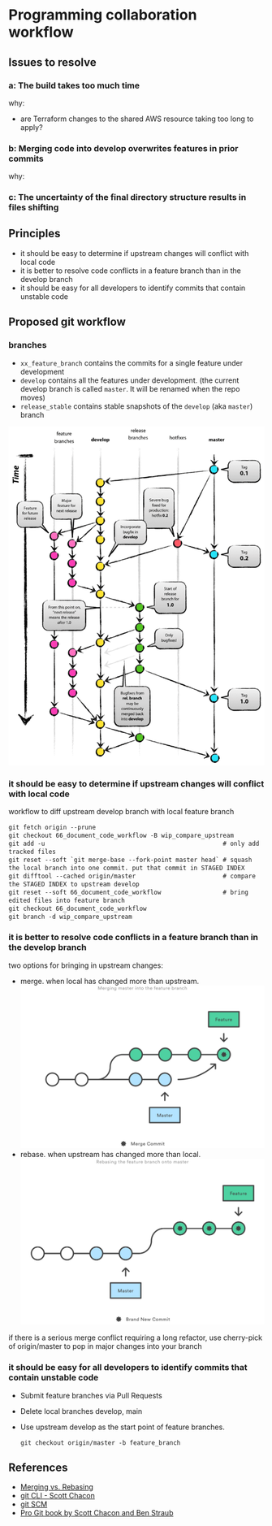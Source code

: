 # Programming collaboration workflow

## Issues to resolve

### a: The build takes too much time

why:

- are Terraform changes to the shared AWS resource taking too long to apply?

### b: Merging code into develop overwrites features in prior commits

why:

### c: The uncertainty of the final directory structure results in files shifting

## Principles

- it should be easy to determine if upstream changes will conflict with local code
- it is better to resolve code conflicts in a feature branch than in the develop branch
- it should be easy for all developers to identify commits that contain unstable code

## Proposed git workflow

### branches

- `xx_feature_branch` contains the commits for a single feature under development
- `develop` contains all the features under development. (the current develop branch is called  `master`. It will be renamed when the repo moves)
- `release_stable` contains stable snapshots of the `develop` (aka `master`) branch

![Git Flow Branching Model](git-flow-model.png)

### it should be easy to determine if upstream changes will conflict with local code

workflow to diff upstream develop branch with local feature branch

```shell
git fetch origin --prune
git checkout 66_document_code_workflow -B wip_compare_upstream
git add -u                                                 # only add tracked files
git reset --soft `git merge-base --fork-point master head` # squash the local branch into one commit. put that commit in STAGED INDEX
git difftool --cached origin/master                        # compare the STAGED INDEX to upstream develop
git reset --soft 66_document_code_workflow                 # bring edited files into feature branch
git checkout 66_document_code_workflow
git branch -d wip_compare_upstream
```

### it is better to resolve code conflicts in a feature branch than in the develop branch

two options for bringing in upstream changes:

- merge. when local has changed more than upstream. ![merge diagram](dia-merge.svg)
- rebase. when upstream has changed more than local. ![rebase diagram](dia-rebase.svg)

if there is a serious merge conflict requiring a long refactor, use cherry-pick of origin/master to pop in major changes into your branch

### it should be easy for all developers to identify commits that contain unstable code

- Submit feature branches via Pull Requests
- Delete local branches develop, main
- Use upstream develop as the start point of feature branches.

  ```shell
  git checkout origin/master -b feature_branch
  ```

## References

- [Merging vs. Rebasing](https://www.atlassian.com/git/tutorials/merging-vs-rebasing)
- [git CLI - Scott Chacon](http://schacon.github.io/git/git.html)
- [git SCM](https://git-scm.com/)
- [Pro Git book by Scott Chacon and Ben Straub](https://git-scm.com/book/en/v2)
